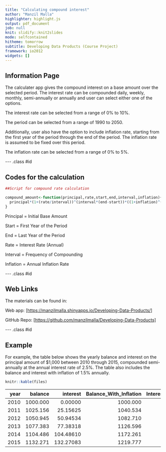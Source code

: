 ```yaml
---
title: "Calculating compound interest"
author: "Manzil Malla"
highlighter: highlight.js
output: pdf_document
job: null
knit: slidify::knit2slides
mode: selfcontained
hitheme: tomorrow
subtitle: Developing Data Products (Course Project)
framework: io2012
widgets: []
---
```


## Information Page

The calculater app gives the compound interest on a base amount over the selected period. The interest rate can be compounded daily, weekly, monthly, semi-annually or annually and user can select either one of the options. 

The interest rate can be selected from a range of 0% to 10%.

The period can be selected from a range of 1990 to 2050.

Additionally, user also have the option to include inflation rate, starting from the first year of the period through the end of the period. The inflation rate is assumed to be fixed over this period.

The inflation rate can be selected from a range of 0% to 5%.

--- .class #id 

## Codes for the calculation


```r
##Script for compound rate calculation

compound_amount<-function(principal,rate,start,end,interval,inflation){
  principal*(1+(rate/interval))^(interval*(end-start))*((1+inflation)^(end-start))
}
```

Principal = Initial Base Amount

Start =  First Year of the Period

End = Last Year of the Period

Rate = Interest Rate (Annual)

Interval = Frequency of Compounding

Inflation = Annual Inflation Rate


--- .class #id 


## Web Links

The materials can be found in:

Web app: [https://manzilmalla.shinyapps.io/Developing-Data-Products/]

GitHub Repo: [https://github.com/manzilmalla/Developing-Data-Products]





--- .class #id 

## Example
For example, the table below shows the yearly balance and interest on the principal amount of $1,000 between 2010 through 2015, compounded semi-annually at the annual interest rate of 2.5%. The table also includes the balance and interest with inflation of 1.5% annually.







```r
knitr::kable(files)
```



| year|  balance|  interest| Balance_With_Inflation| Interest_With_Inflation|
|----:|--------:|---------:|----------------------:|-----------------------:|
| 2010| 1000.000|   0.00000|               1000.000|                 0.00000|
| 2011| 1025.156|  25.15625|               1040.534|                40.53359|
| 2012| 1050.945|  50.94534|               1082.710|                82.71016|
| 2013| 1077.383|  77.38318|               1126.596|               126.59629|
| 2014| 1104.486| 104.48610|               1172.261|               172.26129|
| 2015| 1132.271| 132.27083|               1219.777|               219.77725|
